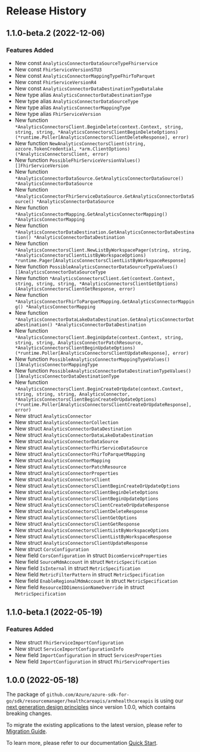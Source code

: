 # Release History

## 1.1.0-beta.2 (2022-12-06)
### Features Added

- New const `AnalyticsConnectorDataSourceTypeFhirservice`
- New const `FhirServiceVersionSTU3`
- New const `AnalyticsConnectorMappingTypeFhirToParquet`
- New const `FhirServiceVersionR4`
- New const `AnalyticsConnectorDataDestinationTypeDatalake`
- New type alias `AnalyticsConnectorDataDestinationType`
- New type alias `AnalyticsConnectorDataSourceType`
- New type alias `AnalyticsConnectorMappingType`
- New type alias `FhirServiceVersion`
- New function `*AnalyticsConnectorsClient.BeginDelete(context.Context, string, string, string, *AnalyticsConnectorsClientBeginDeleteOptions) (*runtime.Poller[AnalyticsConnectorsClientDeleteResponse], error)`
- New function `NewAnalyticsConnectorsClient(string, azcore.TokenCredential, *arm.ClientOptions) (*AnalyticsConnectorsClient, error)`
- New function `PossibleFhirServiceVersionValues() []FhirServiceVersion`
- New function `*AnalyticsConnectorDataSource.GetAnalyticsConnectorDataSource() *AnalyticsConnectorDataSource`
- New function `*AnalyticsConnectorFhirServiceDataSource.GetAnalyticsConnectorDataSource() *AnalyticsConnectorDataSource`
- New function `*AnalyticsConnectorMapping.GetAnalyticsConnectorMapping() *AnalyticsConnectorMapping`
- New function `*AnalyticsConnectorDataDestination.GetAnalyticsConnectorDataDestination() *AnalyticsConnectorDataDestination`
- New function `*AnalyticsConnectorsClient.NewListByWorkspacePager(string, string, *AnalyticsConnectorsClientListByWorkspaceOptions) *runtime.Pager[AnalyticsConnectorsClientListByWorkspaceResponse]`
- New function `PossibleAnalyticsConnectorDataSourceTypeValues() []AnalyticsConnectorDataSourceType`
- New function `*AnalyticsConnectorsClient.Get(context.Context, string, string, string, *AnalyticsConnectorsClientGetOptions) (AnalyticsConnectorsClientGetResponse, error)`
- New function `*AnalyticsConnectorFhirToParquetMapping.GetAnalyticsConnectorMapping() *AnalyticsConnectorMapping`
- New function `*AnalyticsConnectorDataLakeDataDestination.GetAnalyticsConnectorDataDestination() *AnalyticsConnectorDataDestination`
- New function `*AnalyticsConnectorsClient.BeginUpdate(context.Context, string, string, string, AnalyticsConnectorPatchResource, *AnalyticsConnectorsClientBeginUpdateOptions) (*runtime.Poller[AnalyticsConnectorsClientUpdateResponse], error)`
- New function `PossibleAnalyticsConnectorMappingTypeValues() []AnalyticsConnectorMappingType`
- New function `PossibleAnalyticsConnectorDataDestinationTypeValues() []AnalyticsConnectorDataDestinationType`
- New function `*AnalyticsConnectorsClient.BeginCreateOrUpdate(context.Context, string, string, string, AnalyticsConnector, *AnalyticsConnectorsClientBeginCreateOrUpdateOptions) (*runtime.Poller[AnalyticsConnectorsClientCreateOrUpdateResponse], error)`
- New struct `AnalyticsConnector`
- New struct `AnalyticsConnectorCollection`
- New struct `AnalyticsConnectorDataDestination`
- New struct `AnalyticsConnectorDataLakeDataDestination`
- New struct `AnalyticsConnectorDataSource`
- New struct `AnalyticsConnectorFhirServiceDataSource`
- New struct `AnalyticsConnectorFhirToParquetMapping`
- New struct `AnalyticsConnectorMapping`
- New struct `AnalyticsConnectorPatchResource`
- New struct `AnalyticsConnectorProperties`
- New struct `AnalyticsConnectorsClient`
- New struct `AnalyticsConnectorsClientBeginCreateOrUpdateOptions`
- New struct `AnalyticsConnectorsClientBeginDeleteOptions`
- New struct `AnalyticsConnectorsClientBeginUpdateOptions`
- New struct `AnalyticsConnectorsClientCreateOrUpdateResponse`
- New struct `AnalyticsConnectorsClientDeleteResponse`
- New struct `AnalyticsConnectorsClientGetOptions`
- New struct `AnalyticsConnectorsClientGetResponse`
- New struct `AnalyticsConnectorsClientListByWorkspaceOptions`
- New struct `AnalyticsConnectorsClientListByWorkspaceResponse`
- New struct `AnalyticsConnectorsClientUpdateResponse`
- New struct `CorsConfiguration`
- New field `CorsConfiguration` in struct `DicomServiceProperties`
- New field `SourceMdmAccount` in struct `MetricSpecification`
- New field `IsInternal` in struct `MetricSpecification`
- New field `MetricFilterPattern` in struct `MetricSpecification`
- New field `EnableRegionalMdmAccount` in struct `MetricSpecification`
- New field `ResourceIDDimensionNameOverride` in struct `MetricSpecification`


## 1.1.0-beta.1 (2022-05-19)
### Features Added

- New struct `FhirServiceImportConfiguration`
- New struct `ServiceImportConfigurationInfo`
- New field `ImportConfiguration` in struct `ServicesProperties`
- New field `ImportConfiguration` in struct `FhirServiceProperties`


## 1.0.0 (2022-05-18)

The package of `github.com/Azure/azure-sdk-for-go/sdk/resourcemanager/healthcareapis/armhealthcareapis` is using our [next generation design principles](https://azure.github.io/azure-sdk/general_introduction.html) since version 1.0.0, which contains breaking changes.

To migrate the existing applications to the latest version, please refer to [Migration Guide](https://aka.ms/azsdk/go/mgmt/migration).

To learn more, please refer to our documentation [Quick Start](https://aka.ms/azsdk/go/mgmt).